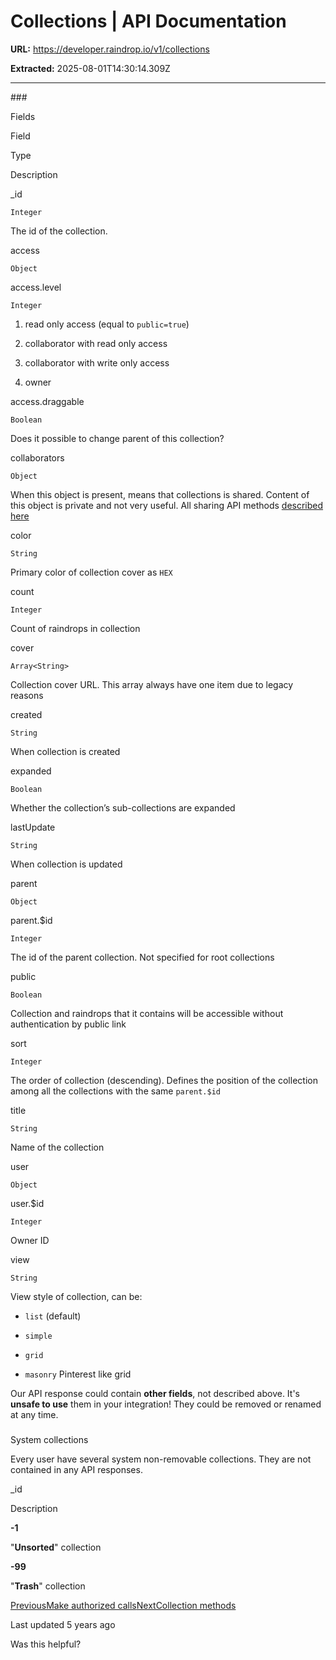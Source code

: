 # Collections | API Documentation

**URL:** https://developer.raindrop.io/v1/collections

**Extracted:** 2025-08-01T14:30:14.309Z

---

<content>
### 

[](#fields)

Fields

Field

Type

Description

\_id

`Integer`

The id of the collection.

access

`Object`

access.level

`Integer`

1.  read only access (equal to `public=true`)
    
2.  collaborator with read only access
    
3.  collaborator with write only access
    
4.  owner
    

access.draggable

`Boolean`

Does it possible to change parent of this collection?

collaborators

`Object`

When this object is present, means that collections is shared. Content of this object is private and not very useful. All sharing API methods [described here](/v1/collections/sharing)

color

`String`

Primary color of collection cover as `HEX`

count

`Integer`

Count of raindrops in collection

cover

`Array<String>`

Collection cover URL. This array always have one item due to legacy reasons

created

`String`

When collection is created

expanded

`Boolean`

Whether the collection’s sub-collections are expanded

lastUpdate

`String`

When collection is updated

parent

`Object`

parent.$id

`Integer`

The id of the parent collection. Not specified for root collections

public

`Boolean`

Collection and raindrops that it contains will be accessible without authentication by public link

sort

`Integer`

The order of collection (descending). Defines the position of the collection among all the collections with the same `parent.$id`

title

`String`

Name of the collection

user

`Object`

user.$id

`Integer`

Owner ID

view

`String`

View style of collection, can be:

-   `list` (default)
    
-   `simple`
    
-   `grid`
    
-   `masonry` Pinterest like grid
    

Our API response could contain **other fields**, not described above. It's **unsafe to use** them in your integration! They could be removed or renamed at any time.

### 

[](#system-collections)

System collections

Every user have several system non-removable collections. They are not contained in any API responses.

\_id

Description

**\-1**

"**Unsorted**" collection

**\-99**

"**Trash**" collection

[PreviousMake authorized calls](/v1/authentication/calls)[NextCollection methods](/v1/collections/methods)

Last updated 5 years ago

Was this helpful?
</content>